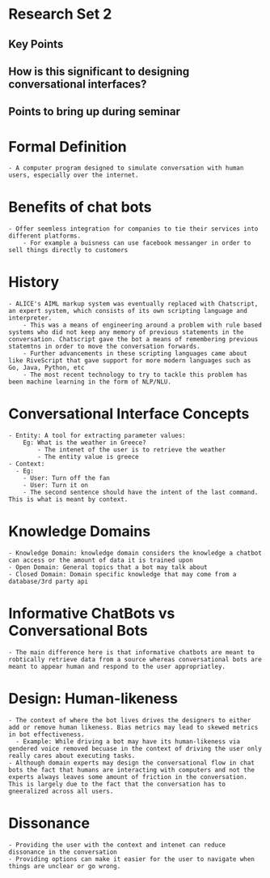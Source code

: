 # Research Set 2

## Key Points

## How is this significant to designing conversational interfaces?


## Points to bring up during seminar
# Formal Definition
    - A computer program designed to simulate conversation with human users, especially over the internet.

# Benefits of chat bots
    - Offer seemless integration for companies to tie their services into different platforms.
        - For example a buisness can use facebook messanger in order to sell things directly to customers

# History
    - ALICE's AIML markup system was eventually replaced with Chatscript, an expert system, which consists of its own scripting language and interpreter. 
        - This was a means of engineering around a problem with rule based systems who did not keep any memory of previous statements in the conversation. Chatscript gave the bot a means of remembering previous statemtns in order to move the conversation forwards.
        - Further advancements in these scripting languages came about like RiveScript that gave support for more modern languages such as Go, Java, Python, etc
        - The most recent technology to try to tackle this problem has been machine learning in the form of NLP/NLU.

# Conversational Interface Concepts
    - Entity: A tool for extracting parameter values:
        Eg: What is the weather in Greece?
            - The intenet of the user is to retrieve the weather
            - The entity value is greece
    - Context: 
      - Eg: 
        - User: Turn off the fan
        - User: Turn it on
        - The second sentence should have the intent of the last command. This is what is meant by context.

# Knowledge Domains
    - Knowledge Domain: knowledge domain considers the knowledge a chatbot can access or the amount of data it is trained upon
    - Open Domain: General topics that a bot may talk about
    - Closed Domain: Domain specific knowledge that may come from a database/3rd party api

# Informative ChatBots vs Conversational Bots
    - The main difference here is that informative chatbots are meant to robtically retrieve data from a source whereas conversational bots are meant to appear human and respond to the user appropriatley. 

# Design: Human-likeness
    - The context of where the bot lives drives the designers to either add or remove human likeness. Bias metrics may lead to skewed metrics in bot effectiveness. 
      - Example: While driving a bot may have its human-likeness via gendered voice removed becuase in the context of driving the user only really cares about executing tasks.
    - Although domain experts may design the conversational flow in chat bots the fact that humans are interacting with computers and not the experts always leaves some amount of friction in the conversation. This is largely due to the fact that the conversation has to gneeralized across all users. 

# Dissonance
    - Providing the user with the context and intenet can reduce dissonance in the conversation
    - Providing options can make it easier for the user to navigate when things are unclear or go wrong.